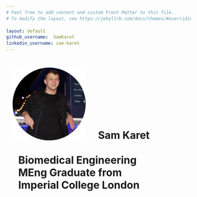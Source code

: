 ```yaml
---
# Feel free to add content and custom Front Matter to this file.
# To modify the layout, see https://jekyllrb.com/docs/themes/#overriding-theme-defaults

layout: default
github_username:  SamKaret
linkedin_username: sam-karet
---
```

<!-- 
<div>
 Sam Karet
</div>

*** -->

<!-- ![Sam Karet](IceRink.png){: .align-right} Something about the first picture.
{:style="clear: left"} -->

<div>
  <img src="IceRink.png" width="40%" alt="Sam Karet" style="float: left; margin: 0 0 0 1rem">
  <h1 style="float: center">
    <br><br><br><br><br>
    &nbsp;&nbsp;&nbsp;&nbsp; Sam Karet
    <br><br>
    &nbsp;&nbsp;&nbsp;&nbsp; Biomedical Engineering
    <br>
    &nbsp;&nbsp;&nbsp;&nbsp; MEng Graduate from
    <br>
    &nbsp;&nbsp;&nbsp;&nbsp; Imperial College London
  </h1>
</div>

